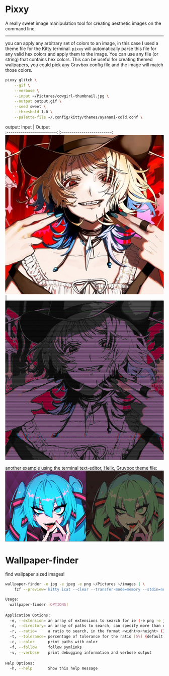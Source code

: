 # Pixxy

A really sweet image manipulation tool for creating aesthetic images on the command line.

---

you can apply any arbitrary set of colors to an image, in this case I used a theme file for the Kitty terminal.
`pixxy` will automatically parse this file for any valid hex colors and apply them to the image. You can use
any file (or string) that contains hex colors. This can be useful for creating themed wallpapers, you could pick
any Gruvbox config file and the image will match those colors.

```sh
pixxy glitch \
    --gif \
    --verbose \
    --input ~/Pictures/cowgirl-thumbnail.jpg \
    --output output.gif \
    --seed sweet \
    --threshold 1.0 \
    --palette-file ~/.config/kitty/themes/ayanami-cold.conf \
```

output:
Input | Output  
:-------------------------:|:-------------------------:
![image of cowgirl](./assets/cowgirl-thumbnail.jpg)|![image of cowgirl glitched as a gif](./assets/cowgirl-glitch.gif)

another example using the terminal text-editor, Helix, Gruvbox theme file:
![hatsune miku remixed with Gruvbox](./assets/screenshot.png)

# Wallpaper-finder

find wallpaper sized images!

```sh
wallpaper-finder -e jpg -e jpeg -e png ~/Pictures ~/images | \
    fzf --preview='kitty icat --clear --transfer-mode=memory --stdin=no --place=${FZF_PREVIEW_COLUMNS}x${FZF_PREVIEW_LINES}@0x0 {}'
```

```sh
Usage:
  wallpaper-finder [OPTIONS]

Application Options:
  -e, --extension= an array of extensions to search for ie (-e png -e jpg)
  -d, --directory= an array of paths to search, can specify more than one
  -r, --ratio=     a ratio to search, in the format <widht>x<height> (16x9)
  -t, --tolerance= percentage of tolerance for the ratio [5%] (default: 5)
  -c, --color      print paths with color
  -f, --follow     follow symlinks
  -v, --verbose    print debugging information and verbose output

Help Options:
  -h, --help       Show this help message

```
